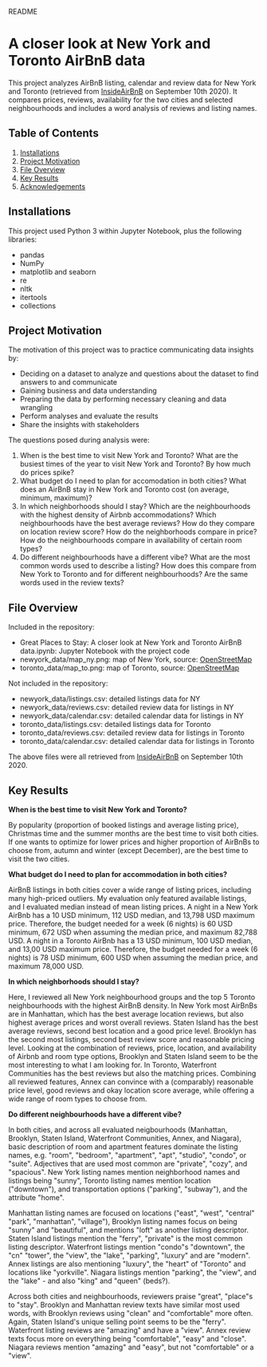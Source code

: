 README
# A closer look at New York and Toronto AirBnB data
This project analyzes AirBnB listing, calendar and review data for New York and Toronto (retrieved from [InsideAirBnB](http://insideairbnb.com/get-the-data.html) on September 10th 2020). It compares prices, reviews, availability for the two cities and selected neighbourhoods and includes a word analysis of reviews and listing names. 

## Table of Contents
1. [Installations](#installations)
2. [Project Motivation](#motivation)
3. [File Overview](#overview)
4. [Key Results](#results)
5. [Acknowledgements](#acknowledgements)

## <a id="installations"/> Installations

This project used Python 3 within Jupyter Notebook, plus the following libraries: 
- pandas
- NumPy
- matplotlib and seaborn
- re
- nltk
- itertools
- collections

## <a id="motivation"/> Project Motivation
The motivation of this project was to practice communicating data insights by:
- Deciding on a dataset to analyze and questions about the dataset to find answers to and communicate
- Gaining business and data understanding
- Preparing the data by performing necessary cleaning and data wrangling
- Perform analyses and evaluate the results
- Share the insights with stakeholders

The questions posed during analysis were: 
1. When is the best time to visit New York and Toronto?
     What are the busiest times of the year to visit New York and Toronto? By how much do prices spike?
2. What budget do I need to plan for accomodation in both cities?
     What does an AirBnB stay in New York and Toronto cost (on average, minimum, maximum)?
3.  In which neighborhoods should I stay?
     Which are the neighbourhoods with the highest density of Airbnb accommodations?
     Which neighbourhoods have the best average reviews? How do they compare on location review score?
     How do the neighborhoods compare in price?
     How do the neighbourhoods compare in availability of certain room types?
4. Do different neighbourhoods have a different vibe?
     What are the most common words used to describe a listing?
     How does this compare from New York to Toronto  and for different neighbourhoods? 
     Are the same words used in the review texts?

##  <a id="overview"/> File Overview
Included in the repository:
- Great Places to Stay: A closer look at New York and Toronto AirBnB data.ipynb: Jupyter Notebook with the project code
- newyork_data/map_ny.png: map of New York, source: [OpenStreetMap](https://www.openstreetmap.org/)
- toronto_data/map_to.png: map of Toronto, source: [OpenStreetMap](https://www.openstreetmap.org/)

Not included in the repository: 
- newyork_data/listings.csv: detailed listings data for NY
- newyork_data/reviews.csv: detailed review data for listings in NY
- newyork_data/calendar.csv: detailed calendar data for listings in NY
- toronto_data/listings.csv: detailed listings data for Toronto
- toronto_data/reviews.csv: detailed review data for listings in Toronto
- toronto_data/calendar.csv: detailed calendar data for listings in Toronto

The above files were all retrieved from [InsideAirBnB](http://insideairbnb.com/get-the-data.html) on September 10th 2020. 

## <a id="results"/> Key Results 

**When is the best time to visit New York and Toronto?**

By popularity (proportion of booked listings and average listing price), Christmas time and the summer months are the best time to visit both cities. If one wants to optimize for lower prices and higher proportion of AirBnBs to choose from, autumn and winter (except December), are the best time to visit the two cities.

**What budget do I need to plan for accommodation in both cities?**

AirBnB listings in both cities cover a wide range of listing prices, including many high-priced outliers. My evaluation only featured available listings, and I evaluated median instead of mean listing prices. A night in a New York AirBnb has a 10 USD minimum, 112 USD median, and 13,798 USD maximum price. Therefore, the budget needed for a week (6 nights) is 60 USD minimum, 672 USD when assuming the median price, and maximum 82,788 USD. A night in a Toronto AirBnb has a 13 USD minimum, 100 USD median, and 13,00 USD maximum price. Therefore, the budget needed for a week (6 nights) is 78 USD minimum, 600 USD when assuming the median price, and maximum 78,000 USD.

**In which neighborhoods should I stay?**

Here, I reviewed all New York neighbourhood groups and the top 5 Toronto neighbourhoods with the highest AirBnB density. In New York most AirBnBs are in Manhattan, which has the best average location reviews, but also highest average prices and worst overall reviews. Staten Island has the best average reviews, second best location and a good price level. Brooklyn has the second most listings, second best review score and reasonable pricing level. Looking at the combination of reviews, price, location, and availability of Airbnb and room type options, Brooklyn and Staten Island seem to be the most interesting to what I am looking for. In Toronto, Waterfront Communities has the best reviews but also the matching prices. Combining all reviewed features, Annex can convince with a (comparably) reasonable price level, good reviews and okay location score average, while offering a wide range of room types to choose from.

**Do different neighbourhoods have a different vibe?**

In both cities, and across all evaluated neigbourhoods (Manhattan, Brooklyn, Staten Island, Waterfront Communities, Annex, and Niagara), basic description of room and apartment features dominate the listing names, e.g. "room", "bedroom", "apartment", "apt", "studio", "condo", or "suite". Adjectives that are used most common are "private", "cozy", and "spacious". New York listing names mention neighborhood names and listings being "sunny", Toronto listing names mention location ("downtown"), and transportation options ("parking", "subway"), and the attribute "home".

Manhattan listing names are focused on locations ("east", "west", "central" "park", "manhattan", "village"), Brooklyn listing names focus on being "sunny" and "beautiful", and mentions "loft" as another listing descriptor. Staten Island listings mention the "ferry", "private" is the most common listing descriptor. Waterfront listings mention "condo"s "downtown", the "cn" "tower", the "view", the "lake", "parking", "luxury" and are "modern". Annex listings are also mentioning "luxury", the "heart" of "Toronto" and locations like "yorkville". Niagara listings mention "parking", the "view", and the "lake" - and also "king" and "queen" (beds?).

Across both cities and neighbourhoods, reviewers praise "great", "place"s to "stay". Brooklyn and Manhattan review texts have similar most used words, with Brooklyn reviews using "clean" and "comfortable" more often. Again, Staten Island's unique selling point seems to be the "ferry". Waterfront listing reviews are "amazing" and have a "view". Annex review texts focus more on everything being "comfortable", "easy" and "close". Niagara reviews mention "amazing" and "easy", but not "comfortable" or a "view".
